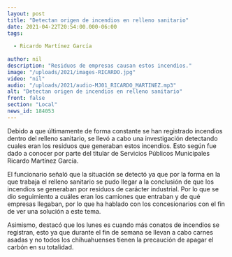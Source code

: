 ```yaml
---
layout: post
title: "Detectan origen de incendios en relleno sanitario"
date: 2021-04-22T20:54:00.000-06:00
tags:
  
  - Ricardo Martínez García
  
author: nil
description: "Residuos de empresas causan estos incendios."
image: "/uploads/2021/images-RICARDO.jpg"
video: "nil"
audio: "/uploads/2021/audio-MJ01_RICARDO_MARTINEZ.mp3"
alt: "Detectan origen de incendios en relleno sanitario"
front: false
section: "Local"
news_id: 184053
---
```


Debido a que últimamente de forma constante se han registrado incendios dentro del relleno sanitario, se llevó a cabo una investigación detectando cuales eran los residuos que generaban estos incendios. Esto según fue dado a conocer por parte del titular de Servicios Públicos Municipales Ricardo Martínez García.

El funcionario señaló que la situación se detectó ya que por la forma en la que trabaja el relleno sanitario se pudo llegar a la conclusión de que los incendios se generaban por residuos de carácter industrial. Por lo que se dio seguimiento a cuáles eran los camiones que entraban y de qué empresas llegaban, por lo que ha hablado con los concesionarios con el fin de ver una solución a este tema.

Asimismo, destacó que los lunes es cuando más conatos de incendios se registran, esto ya que durante el fin de semana se llevan a cabo carnes asadas y no todos los chihuahuenses tienen la precaución de apagar el carbón en su totalidad.
